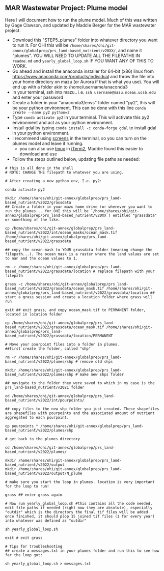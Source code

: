 ## MAR Wastewater Project: Plume model 

Here I will document how to run the plume model. Much of this was written by Gage Clawson, and updated by Maddie Berger for the MAR wastewater project.
 
 - Download this "STEP5_plumes" folder into whatever directory you want to run it. For OHI this will be `/home/shares/ohi/git-annex/globalprep/prs_land-based_nutrient/v20XX/`, and name it "plumes". YOU WILL NEED TO UPDATE ALL THE FILEPATHS IN `readme.md` and `yearly_global_loop.sh` IF YOU WANT ANY OF THIS TO WORK. 
 - Go ahead and install the anaconda installer for 64-bit (x86) linux from https://www.anaconda.com/products/individual and throw the file into your home directory on mazu (or Aurora if that is what you use). You will end up with a folder akin to /home/username/anaconda3
 - In your terminal, ssh into mazu.. i.e. `ssh username@mazu.nceas.ucsb.edu` and enter your password
 - Create a folder in your "anaconda3/envs" folder named "py2", this will be your python environment. This can be done with this line `conda create --name py2 python=2`
 - Type `conda activate py2` in your terminal. This will activate this py2 environment and act as your python environment. 
 - Install gdal by typing `conda install -c conda-forge gdal` to install gdal in your python environment. 
 - I recommend using [screens](http://www.kinnetica.com/2011/05/29/using-screen-on-mac-os-x/) in the terminal, so you can turn on the plumes model and leave it running.
    + you can also use [tmux](https://www.hamvocke.com/blog/a-quick-and-easy-guide-to-tmux/) in [iTerm2](https://iterm2.com/), Maddie found this easier to download and use
 - Follow the steps outlined below, updating file paths as needed: 
 
 ```
# this is all done in the shell
# NOTE: CHANGE THE filepath to whatever you are using. 

# After creating a new python env, I.e. py2: 

conda activate py2

mkdir /home/shares/ohi/git-annex/globalprep/prs_land-based_nutrient/v2022/grassdata
## Create a folder in your mazu home drive (or wherever you want to run the plumes... for OHI this will be `/home/shares/ohi/git-annex/globalprep/prs_land-based_nutrient/v20XX`) entitled "grassdata" or something of the like.

cp /home/shares/ohi/git-annex/globalprep/prs_land-based_nutrient/v2022/int/ocean_masks/ocean_mask.tif /home/shares/ohi/git-annex/globalprep/prs_land-based_nutrient/v2022/grassdata

## copy the ocean mask to YOUR grassdata folder (meaning change the filepath...). The ocean mask is a raster where the land values are set to nan and the ocean values to 1.

rm -r /home/shares/ohi/git-annex/globalprep/prs_land-based_nutrient/v2022/grassdata/location # replace filepath with your filepath

grass -c /home/shares/ohi/git-annex/globalprep/prs_land-based_nutrient/v2022/grassdata/ocean_mask.tif /home/shares/ohi/git-annex/globalprep/prs_land-based_nutrient/v2022/grassdata/location ## start a grass session and create a location folder where grass will run 

exit ## exit grass, and copy ocean_mask.tif to PERMANENT folder, located in location folder

cp /home/shares/ohi/git-annex/globalprep/prs_land-based_nutrient/v2022/grassdata/ocean_mask.tif /home/shares/ohi/git-annex/globalprep/prs_land-based_nutrient/v2022/grassdata/location/PERMANENT

# Move your pourpoint files into a folder in plumes. 
##first create the folder, called "shp" 

rm -r /home/shares/ohi/git-annex/globalprep/prs_land-based_nutrient/v2022/plumes/shp # remove old shps
 
mkdir /home/shares/ohi/git-annex/globalprep/prs_land-based_nutrient/v2022/plumes/shp # make new shps folder

## navigate to the folder they were saved to which in my case is the prs_land-based_nutrient/v2021 folder

cd /home/shares/ohi/git-annex/globalprep/prs_land-based_nutrient/v2022/int/pourpoints/

## copy files to the new shp folder you just created. These shapefiles are shapefiles with pourpoints and the associated amount of nutrient aggregated to each pourpoint.

cp pourpoints_* /home/shares/ohi/git-annex/globalprep/prs_land-based_nutrient/v2022/plumes/shp

# get back to the plumes directory

cd /home/shares/ohi/git-annex/globalprep/prs_land-based_nutrient/v2022/plumes/

mkdir /home/shares/ohi/git-annex/globalprep/prs_land-based_nutrient/v2022/output
mkdir /home/shares/ohi/git-annex/globalprep/prs_land-based_nutrient/v2022/output/N_plume

# make sure you start the loop in plumes. location is very important for the loop to run!

grass ## enter grass again

# Now run yearly_global_loop.sh #this contains all the code needed. edit file paths if needed (right now they are absolute), especially "outdir" which is the directory the final tif files will be added. once finished, it should plop 15 joined tif files (1 for every year) into whatever was defined as "outdir"

sh yearly_global_loop.sh

exit # exit grass

# Tips for troubleshooting
## create a messages.txt in your plumes folder and run this to see how far the loop got: 

sh yearly_global_loop.sh > messages.txt

```


